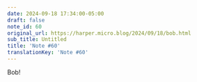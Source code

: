 ```yaml
---
date: 2024-09-18 17:34:00-05:00
draft: false
note_id: 60
original_url: https://harper.micro.blog/2024/09/18/bob.html
sub_title: Untitled
title: 'Note #60'
translationKey: 'Note #60'
---
```


Bob!